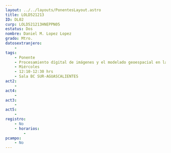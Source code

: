 ```yaml
---
layout: ../../layouts/PonentesLayout.astro
title: LOLD521213
ID: DL02
curp: LOLD521213HNEPPN05
estatus: Dos
nombre: Daniel M. Lopez Lopez 
grado: Mtro.
datosextranjero:
    - 
tags:
    - Ponente
    - Procesamiento dígital de imágenes y el modelado geoespacial en la gestión de cuencas hidrográficas. Caso de estudio Cuenca Usumacinta, México
    - Miércoles
    - 12:10-12:30 hrs
    - Sala BC SUR-AGUASCALIENTES 
act2: 
    - 
act4: 
    - 
act3: 
    - 
act5: 
    - 
registro:
    - No
    - horarios:
        - 
pcampo:
    - No
---
```

